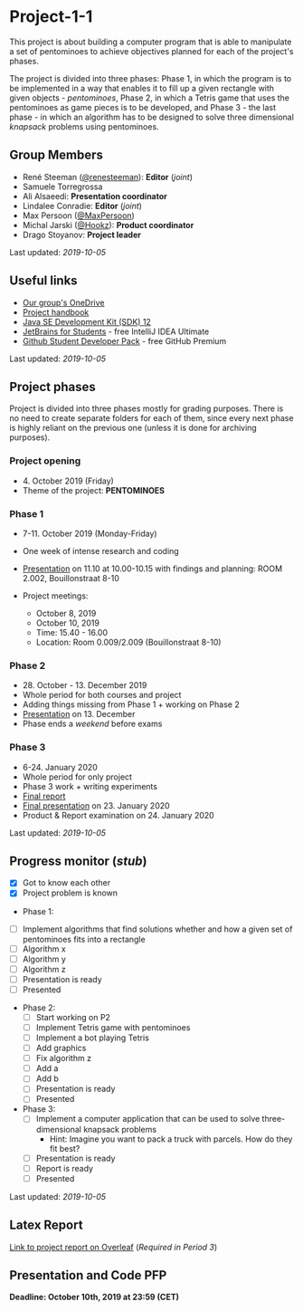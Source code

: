 # Project-1-1
This project is about building a computer program that is able to manipulate a set of pentominoes to achieve objectives planned for each of the project's phases.

The project is divided into three phases: Phase 1, in which the program is to be implemented in a way that enables it to fill up a given rectangle with given objects - *pentominoes*, Phase 2, in which a Tetris game that uses the pentominoes as game pieces is to be developed, and Phase 3 - the last phase - in which an algorithm has to be designed to solve three dimensional *knapsack* problems using pentominoes.


## Group Members
* René Steeman ([@renesteeman](https://github.com/renesteeman)): **Editor** (*joint*)
* Samuele Torregrossa
* Ali Alsaeedi: **Presentation coordinator**
* Lindalee Conradie: **Editor** (*joint*)
* Max Persoon ([@MaxPersoon](https://github.com/MaxPersoon))
* Michal Jarski ([@Hookz](https://github.com/Hookz)): **Product coordinator**
* Drago Stoyanov: **Project leader**

Last updated: *2019-10-05*

## Useful links
* [Our group's OneDrive](https://maastrichtuniversity-my.sharepoint.com/%3Af%3A/g/personal/m_jarski_student_maastrichtuniversity_nl/EsMryB_BQa9OuZycCF2qHu0B-ekHyNhjPifWziumKyCHuQ?e=iog3Qs)
* [Project handbook](https://maastrichtuniversity-my.sharepoint.com/%3Ab%3A/g/personal/m_jarski_student_maastrichtuniversity_nl/EZblUl6sQcVJmy8ynVOtHwsB1bhxOozv1CetQrCJpYaCSw?e=qbNJbD)
* [Java SE Development Kit (SDK) 12](https://www.oracle.com/technetwork/java/javase/downloads/jdk12-downloads-5295953.html)
* [JetBrains for Students](https://www.jetbrains.com/student/) - free IntelliJ IDEA Ultimate
* [Github Student Developer Pack](https://education.github.com/pack) - free GitHub Premium

Last updated: *2019-10-05*

## Project phases
Project is divided into three phases mostly for grading purposes. There is no need to create separate folders for each of them, since every next phase is highly reliant on the previous one (unless it is done for archiving purposes).

### Project opening
* 4\. October 2019 (Friday)
* Theme of the project: **PENTOMINOES**

### Phase 1
* 7-11\. October 2019 (Monday-Friday)
* One week of intense research and coding
* [Presentation](https://maastrichtuniversity-my.sharepoint.com/:p:/g/personal/m_jarski_student_maastrichtuniversity_nl/ERRieGPd155Lv6NO142-3roBFrunsT8fx-fTwOs-5qtXBw?e=IVcVqU) on 11\.10 at 10.00-10.15 with findings and planning: ROOM 2.002, Bouillonstraat 8-10

* Project meetings:
  * October 8, 2019
  * October 10, 2019
  * Time: 15.40 - 16.00
  * Location: Room 0.009/2.009 (Bouillonstraat 8-10)

### Phase 2
* 28\. October - 13\. December 2019
* Whole period for both courses and project
* Adding things missing from Phase 1 + working on Phase 2
* [Presentation](https://maastrichtuniversity-my.sharepoint.com/:p:/g/personal/m_jarski_student_maastrichtuniversity_nl/ERRieGPd155Lv6NO142-3roBFrunsT8fx-fTwOs-5qtXBw?e=nInFBO) on 13\. December
* Phase ends a *weekend* before exams

### Phase 3
* 6-24\. January 2020
* Whole period for only project
* Phase 3 work + writing experiments
* [Final report](#latex-report)
* [Final presentation](https://maastrichtuniversity-my.sharepoint.com/:p:/g/personal/m_jarski_student_maastrichtuniversity_nl/EbFAPeFjRwRPlsS0IK9ZADsBvchGPx0XzO87dGbnpKK1GA?e=HGJv3S) on 23\. January 2020
* Product & Report examination on 24\. January 2020

Last updated: *2019-10-05*

## Progress monitor (*stub*)
- [x] Got to know each other
- [x] Project problem is known
* Phase 1:
 - [ ] Implement algorithms that find solutions whether and how a given set of pentominoes fits into a rectangle
 - [ ] Algorithm x
 - [ ] Algorithm y
 - [ ] Algorithm z
 - [ ] Presentation is ready
 - [ ] Presented

* Phase 2:
  - [ ] Start working on P2
  - [ ] Implement Tetris game with pentominoes
  - [ ] Implement a bot playing Tetris
  - [ ] Add graphics
  - [ ] Fix algorithm z
  - [ ] Add a
  - [ ] Add b
  - [ ] Presentation is ready
  - [ ] Presented

* Phase 3:
  - [ ] Implement a computer application that can be used to solve three-
  dimensional knapsack problems
    - Hint: Imagine you want to pack a truck with parcels. How do they fit best?
  - [ ] Presentation is ready
  - [ ] Report is ready
  - [ ] Presented

Last updated: *2019-10-05*

## Latex Report
[Link to project report on Overleaf](https://www.overleaf.com/3193293667jjrxxwjkfdmw) (*Required in Period 3*)

## Presentation and Code PFP

**Deadline: October 10th, 2019 at 23:59 (CET)**
